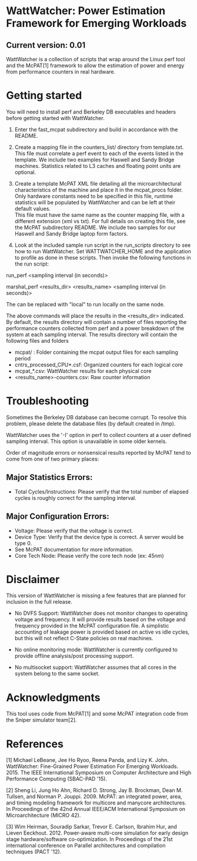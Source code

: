 WattWatcher: Power Estimation Framework for Emerging Workloads
==============================================================
Current version: 0.01
----------

WattWatcher is a collection of scripts that wrap around the Linux perf
tool and the McPAT[1] framework to allow the estimation of power and energy
from performance counters in real hardware.

Getting started
===========
You will need to install perf and Berkeley DB executables and headers before
getting started with WattWatcher.

1. Enter the fast_mcpat subdirectory and build in accordance with the README.

2. Create a mapping file in the counters_list/ directory from template.txt.
This file must correlate a perf event to each of the events listed in the
template.  We include two examples for Haswell and Sandy Bridge machines.
Statistics related to L3 caches and floating point units are optional.

3. Create a template McPAT XML file detailing all the microarchitectural
characteristics of the machine and place it in the mcpat_procs folder.  
Only hardware constants need to be specified in this file, runtime statistics
will be populated by WattWatcher and can be left at their default values.  
This file must have the same name as the counter mapping file, with a 
different extension (xml vs txt).  For full details on  creating this file,
see the McPAT subdirectory README.  We include two samples for our Haswell and
Sandy Bridge laptop form factors.

4. Look at the included sample run script in the run_scripts directory to see
how to run WattWatcher.  Set WATTWATCHER_HOME and the application to profile as
done in these scripts.  Then invoke the following functions in the run script:

run_perf <hostname of SUT> <counter file name> <sampling interval (in seconds)>

<launch workload to profile>

marshal_perf <hostname of SUT> <results_dir> <results_name> 
	     <microarch name> <sampling interval (in seconds)>
	     <TSC frequency> <HW Cores> <Threads per HW core>

The <hostname of the SUT> can be replaced with "local" to run locally on the 
same node.

The above commands will place the results in the <results_dir> indicated.  By
default, the results directory will contain a number of files reporting the 
performance counters collected from perf and a power breakdown of the system
at each sampling interval.  The results directory will contain the following
files and folders

- mcpat/ : Folder containing the mcpat output files for each sampling period
- cntrs_processed_CPU*.csf:  Organized counters for each logical core
- mcpat_*.csv: WattWatcher results for each physical core
- <results_name>-counters.csv: Raw counter information

Troubleshooting
===========

Sometimes the Berkeley DB database can become corrupt.  To resolve this 
problem, please delete the database files (by default created in /tmp).

WattWatcher uses the '-I' option in perf to collect counters at a user defined
sampling interval.  This option is unavailable in some older kernels.

Order of magnitude errors or nonsensical results reported by McPAT tend to
come from one of two primary places:

Major Statistics Errors:
--------
- Total Cycles/Instructions: Please verify that the total number of elapsed cycles
is roughly correct for the sampling interval.

Major Configuration Errors:
--------
- Voltage:  Please verify that the voltage is correct.
- Device Type: Verify that the device type is correct. A server would be type 0.
- See McPAT documentation for more information.
- Core Tech Node: Please verify the core tech node (ex: 45nm)


Disclaimer
===========
This version of WattWatcher is missing a few features that 
are planned for inclusion in the full release.

- No DVFS Support: WattWatcher does not monitor changes to
operating voltage and frequency.  It will provide results
based on the voltage and frequency provided in the McPAT configuration
file. A simplistic accounting of leakage power is provided based on
active vs idle cycles, but this will not reflect C-State policies
on real machines.  

- No online monitoring mode: WattWatcher is currently configured to
provide offline analysis/post processing support.

- No multisocket support: WattWatcher assumes that all cores in
the system belong to the same socket.

Acknowledgments
==========
This tool uses code from McPAT[1] and some McPAT integration code from the
Sniper simulator team[2].  

References
===========
[1] Michael LeBeane, Jee Ho Ryoo, Reena Panda, and Lizy K. John.
WattWatcher: Fine-Grained Power Estimation For Emerging Workloads. 2015.
The IEEE International Symposium on Computer Architecture and High Performance
Computing (SBAC-PAD '15).

[2] Sheng Li, Jung Ho Ahn, Richard D. Strong, Jay B. Brockman, Dean M. Tullsen, 
and Norman P. Jouppi. 2009. McPAT: an integrated power, area, 
and timing modeling framework for multicore and manycore architectures.
In Proceedings of the 42nd Annual IEEE/ACM International Symposium on 
Microarchitecture (MICRO 42).
 
[3] Wim Heirman, Souradip Sarkar, Trevor E. Carlson, Ibrahim Hur, and 
Lieven Eeckhout. 2012. Power-aware multi-core simulation for early design 
stage hardware/software co-optimization. In Proceedings of the 21st 
international conference on Parallel architectures and compilation 
techniques (PACT '12).
